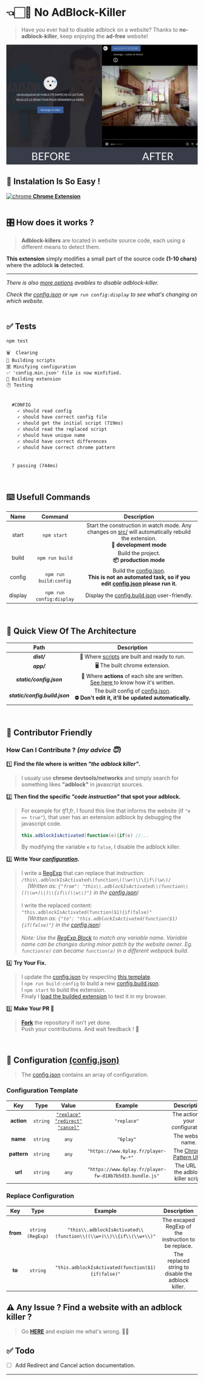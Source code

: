 # 👈🏻🚫 No AdBlock-Killer

> Have you ever had to disable adblock on a website? Thanks to **no-adblock-killer**, keep enjoying the **ad-free** website!

[![IMAGE ALT TEXT HERE](static/img/screenshot.jpg)](https://www.youtube.com/watch?time_continue=2&v=tZyNCz8wsdk)

## 🎉 Instalation Is So Easy !
[![chrome](https://avatars3.githubusercontent.com/u/1778935?s=12&v=4) **Chrome Extension**]()
<br>
<br>

## 🎛 How does it works ?
> **Adblock-killers** are located in website source code, each using a different means to detect them.

**This extension** simply modifies a small part of the source code **(1-10 chars)** where the adblock **is** detected.

---

*There is also [more options](#configuration) avaibles to disable adblock-killer.*

*Check the [config.json](static/config.json) or `npm run config:display` to see what's changing on which website.*
<br>
<br>


## ✅ Tests
```bash
npm test
```
```
🗑  Clearing
📝 Building scripts
🈺 Minifying configuration
✅ 'config.min.json' file is now minfified.
📎 Building extension
🕑 Testing


  #CONFIG
    ✓ should read config
    ✓ should have correct config file
    ✓ should get the initial script (719ms)
    ✓ should read the replaced script
    ✓ should have unique name
    ✓ should have correct differences
    ✓ should have correct chrome pattern


  7 passing (744ms)
```
<br>

## ⌨️ Usefull Commands
|Name|Command|Description|
|:-:|:-:|:-:|
|start|`npm start`|Start the construction in watch mode. Any changes on [src/](src/) will automatically rebuild the extension.<br>**🔧 development mode**|
|build|`npm run build`|Build the project.<br>**📦 production mode**|
|config|`npm run build:config`|Build the [config.json](static/config.json). <br>**This is not an automated task, so if you edit [config.json](static/config.json) please run it.**|
|display|`npm run config:display`|Display the [config.build.json](static/config.build.json) user-friendly.|
<br>

## 👀 Quick View Of The Architecture
|Path|Description|
|:-:|:-:|
|***dist/***|📝 Where [scripts](src/scripts) are built and ready to run.|
|***app/***|🖥 The built chrome extension.|
|***static/config.json***|💾 Where **actions** of each site are written.<br>[See here ](static/config.json) to know how it's written.|
| ***static/config.build.json***|The built config of [config.json](static/config.json).<br>**⛔️ Don't edit it, it'll be updated automatically.**|
<br>

## 🌈 Contributor Friendly
### How Can I Contribute ? *(my advice 😇)*
1️⃣ **Find the file where is written *"the adblock killer"*.**<br>
> I usualy use **chrome devtools/networks** and simply search for something likes **"adblock"** in javascript sources.

2️⃣ **Then find the specific *"code instruction"* that spot your adblock.**
> For example for *tf1.fr*, I found this line that informs the website (if `"e == true"`), that user has an extension adblock by debugging the javascript code.
> ```javascript
> this.adblockIsActivated(function(e){if(e) //...
> ```
> By modifying the variable `e` to `false`, I disable the adblock killer.

3️⃣ **Write Your *[configuration]()*.**
> I write a [RegExp](https://developer.mozilla.org/en-US/docs/Web/JavaScript/Reference/Global_Objects/RegExp) that can replace that instruction: <br>
> `/this\.adblockIsActivated\(function\((\w+)\)\{if\(\w\)/` <br>
> &nbsp; &nbsp; *(Written as: `{"from": "this\\.adblockIsActivated\\(function\\((\\w+)\\)\\{if\\(\\w\\)"}` in the [config.json](static/config.json))* <br><br>
> I write the replaced content: <br>
> `"this.adblockIsActivated(function($1){if(false)"` <br>
> &nbsp; &nbsp; *(Written as: `{"to": "this.adblockIsActivated(function($1){if(false)"}` in the [config.json](static/config.json))* <br><br>
> *Note: Use the [RegExp Block](https://developer.mozilla.org/en-US/docs/Web/JavaScript/Guide/Regular_Expressions#Using_parenthesized_substring_matches_2) to match any variable name. Variable name can be changes during minor patch by the website owner. Eg. `function(e)` can became `function(a)` in a different webpack build.*

4️⃣ **Try Your Fix.**
> I update the [config.json](static/config.json) by respecting [this template]().<br>
> I `npm run build:config` to build a new [config.build.json](static/config.build.json).<br>
> I `npm start` to build the extension.<br>
> Finaly I [load the builded extension](https://developer.chrome.com/extensions/getstarted#manifest) to test it in my browser.

5️⃣ **Make Your PR 🙂**
> **[Fork](https://github.com/login?return_to=%2Flucasmrdt%2Fno-adb-killer)** the repository if isn't yet done. <br>
> Push your contributions. And wait feedback ! 🎉 <br>

<br>

## <a id="configuration"></a>📃 Configuration [(config.json)](static/config.json)
> The [config.json](static/config.json) contains an array of configuration.
### Configuration Template
|Key|Type|Value|Example|Description|
|:-:|:-:|:-:|:-:|:-:|
|**action**|`string`|[`"replace"`](#configuration-replace)<br>[`"redirect"`](#todo-redirect-cancel)<br>[`"cancel"`](#todo-redirect-cancel)|`"replace"`|The action of your configuration.
|**name**|`string`|`any`|`"6play"`|The website name.
|**pattern**|`string`|`any`|`"https://www.6play.fr/player-fw-*"`|The [Chrome Pattern URL](https://developer.chrome.com/apps/match_patterns).
|**url**|`string`|`any`|`"https://www.6play.fr/player-fw-d18b7b5d33.bundle.js"`|The URL of the adblock killer script.

### <a id="configuration-replace"></a>Replace Configuration
|Key|Type|Example|Description|
|:-:|:-:|:-:|:-:|
|**from**|`string (RegExp)`|`"this\\.adblockIsActivated\\(function\\((\\w+)\\)\\{if\\(\\w+\\)"`|The excaped RegExp of the instruction to be replace.
|**to**|`string`|`"this.adblockIsActivated(function($1){if(false)"`|The replaced string to disable the adblock killer.


## ⚠️ Any Issue ? Find a website with an adblock killer ?
> Go **[HERE](https://github.com/lucasmrdt/no-adb-killer/issues)** and explain me what's wrong. 🤙🏻


## ✅ Todo
- [ ] <a id="todo-redirect-cancel"></a>Add Redirect and Cancel action documentation.

****

